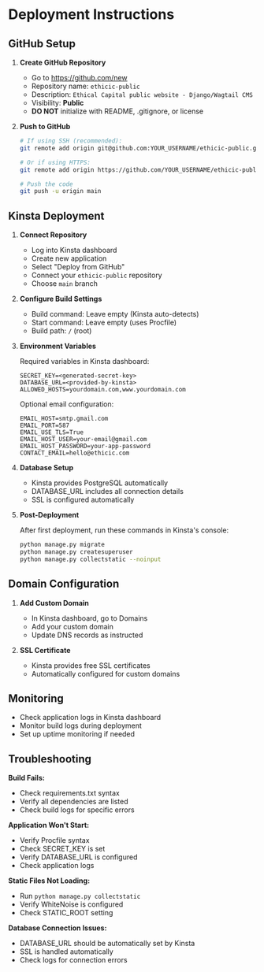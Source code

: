 # Deployment Instructions

## GitHub Setup

1. **Create GitHub Repository**
   - Go to https://github.com/new
   - Repository name: `ethicic-public`
   - Description: `Ethical Capital public website - Django/Wagtail CMS`
   - Visibility: **Public**
   - **DO NOT** initialize with README, .gitignore, or license

2. **Push to GitHub**
   ```bash
   # If using SSH (recommended):
   git remote add origin git@github.com:YOUR_USERNAME/ethicic-public.git
   
   # Or if using HTTPS:
   git remote add origin https://github.com/YOUR_USERNAME/ethicic-public.git
   
   # Push the code
   git push -u origin main
   ```

## Kinsta Deployment

1. **Connect Repository**
   - Log into Kinsta dashboard
   - Create new application
   - Select "Deploy from GitHub"
   - Connect your `ethicic-public` repository
   - Choose `main` branch

2. **Configure Build Settings**
   - Build command: Leave empty (Kinsta auto-detects)
   - Start command: Leave empty (uses Procfile)
   - Build path: `/` (root)

3. **Environment Variables**
   
   Required variables in Kinsta dashboard:
   
   ```
   SECRET_KEY=<generated-secret-key>
   DATABASE_URL=<provided-by-kinsta>
   ALLOWED_HOSTS=yourdomain.com,www.yourdomain.com
   ```
   
   Optional email configuration:
   ```
   EMAIL_HOST=smtp.gmail.com
   EMAIL_PORT=587
   EMAIL_USE_TLS=True
   EMAIL_HOST_USER=your-email@gmail.com
   EMAIL_HOST_PASSWORD=your-app-password
   CONTACT_EMAIL=hello@ethicic.com
   ```

4. **Database Setup**
   - Kinsta provides PostgreSQL automatically
   - DATABASE_URL includes all connection details
   - SSL is configured automatically

5. **Post-Deployment**
   
   After first deployment, run these commands in Kinsta's console:
   
   ```bash
   python manage.py migrate
   python manage.py createsuperuser
   python manage.py collectstatic --noinput
   ```

## Domain Configuration

1. **Add Custom Domain**
   - In Kinsta dashboard, go to Domains
   - Add your custom domain
   - Update DNS records as instructed

2. **SSL Certificate**
   - Kinsta provides free SSL certificates
   - Automatically configured for custom domains

## Monitoring

- Check application logs in Kinsta dashboard
- Monitor build logs during deployment
- Set up uptime monitoring if needed

## Troubleshooting

**Build Fails:**
- Check requirements.txt syntax
- Verify all dependencies are listed
- Check build logs for specific errors

**Application Won't Start:**
- Verify Procfile syntax
- Check SECRET_KEY is set
- Verify DATABASE_URL is configured
- Check application logs

**Static Files Not Loading:**
- Run `python manage.py collectstatic`
- Verify WhiteNoise is configured
- Check STATIC_ROOT setting

**Database Connection Issues:**
- DATABASE_URL should be automatically set by Kinsta
- SSL is handled automatically
- Check logs for connection errors